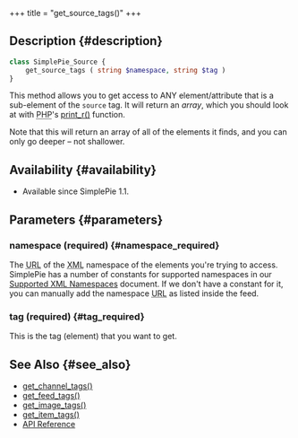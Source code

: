 +++
title = "get_source_tags()"
+++

## Description {#description}

```php
class SimplePie_Source {
    get_source_tags ( string $namespace, string $tag )
}
```

This method allows you to get access to ANY element/attribute that is a sub-element of the `source` tag. It will return an _array_, which you should look at with <abbr title="Hypertext Preprocessor">PHP</abbr>'s [print_r()](http://php.net/print_r) function.

<div class="warning">

Note that this will return an array of all of the elements it finds, and you can only go deeper – not shallower.

</div>

## Availability {#availability}

- Available since SimplePie 1.1.

## Parameters {#parameters}

### namespace (required) {#namespace_required}

The <abbr title="Uniform Resource Locator">URL</abbr> of the <abbr title="Extensible Markup Language">XML</abbr> namespace of the elements you're trying to access. SimplePie has a number of constants for supported namespaces in our [Supported XML Namespaces](@/wiki/faq/supported_xml_namespaces.md) document. If we don't have a constant for it, you can manually add the namespace <abbr title="Uniform Resource Locator">URL</abbr> as listed inside the feed.

### tag (required) {#tag_required}

This is the tag (element) that you want to get.

## See Also {#see_also}

<div id="plugin__backlinks">

- [get_channel_tags()](@/wiki/reference/simplepie/get_channel_tags.md)
- [get_feed_tags()](@/wiki/reference/simplepie/get_feed_tags.md)
- [get_image_tags()](@/wiki/reference/simplepie/get_image_tags.md)
- [get_item_tags()](@/wiki/reference/simplepie_item/get_item_tags.md)
- [API Reference](@/wiki/reference/_index.md)

</div>
